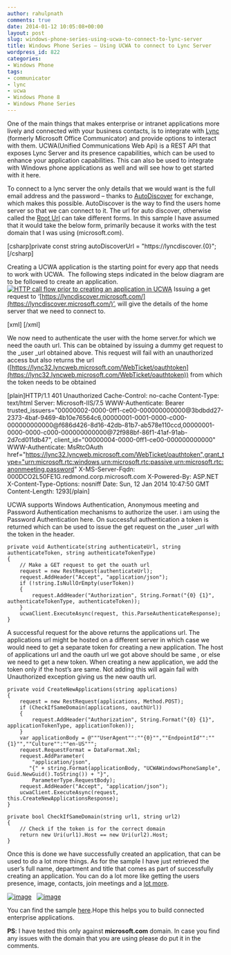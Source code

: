 ```yaml
---
author: rahulpnath
comments: true
date: 2014-01-12 10:05:08+00:00
layout: post
slug: windows-phone-series-using-ucwa-to-connect-to-lync-server
title: Windows Phone Series – Using UCWA to connect to Lync Server
wordpress_id: 822
categories:
- Windows Phone
tags:
- communicator
- lync
- ucwa
- Windows Phone 8
- Windows Phone Series
---
```


One of the main things that makes enterprise or intranet applications more lively and connected with your business contacts, is to integrate with [Lync](http://office.microsoft.com/en-in/lync/) (formerly Microsoft Office Communicator) and provide options to interact with them. UCWA(Unified Communications Web Api) is a REST API that exposes Lync Server and its presence capabilities, which can be used to enhance your application capabilities. This can also be used to integrate with Windows phone applications as well and will see how to get started with it here.

To connect to a lync server the only details that we would want is the full email address and the password – thanks to [AutoDiscover](http://msdn.microsoft.com/en-us/library/office/jj900169(v=exchg.150).aspx) for exchange, which makes this possible. AutoDiscover is the way to find the users home server so that we can connect to it. The url for auto discover, otherwise called the [Root Url](https://ucwa.lync.com/documentation/GettingStarted-RootURL) can take different forms. In this sample I have assumed that it would take the below form, primarily because it works with the test domain that I was using (microsoft.com).

[csharp]private const string autoDiscoverUrl = "https://lyncdiscover.{0}";[/csharp]

Creating a UCWA application is the starting point for every app that needs to work with UCWA.  The following steps indicated in the below diagram are to be followed to create an application.
[![HTTP call flow prior to creating an application in UCWA](https://ucwa.lync.com/assets/lync/graph/art/CreateApp.png)](https://ucwa.lync.com/documentation/KeyTasks-CreateApplication)
Issuing a get request to ‘[https://lyncdiscover.microsoft.com/](https://lyncdiscover.microsoft.com/)’, will give the details of the home server that we need to connect to.

[xml]<resource xmlns="http://schemas.microsoft.com/rtc/2012/03/ucwa" rel="root" href="https://lync32.lyncweb.microsoft.com/Autodiscover/AutodiscoverService.svc/root?originalDomain=microsoft.com">
    <link rel="user" href="https://lync32.lyncweb.microsoft.com/Autodiscover/AutodiscoverService.svc/root/oauth/user?originalDomain=microsoft.com"/>
    <link rel="xframe" href="https://lync32.lyncweb.microsoft.com/Autodiscover/XFrame/XFrame.html"/>
</resource>[/xml]

We now need to authenticate the user with the home server.for which we need the oauth url. This can be obtained by issuing a dummy get request to the _user _url obtained above. This request will fail with an unauthorized access but also returns the url ([https://lync32.lyncweb.microsoft.com/WebTicket/oauthtoken](https://lync32.lyncweb.microsoft.com/WebTicket/oauthtoken)) from which the token needs to be obtained

[plain]HTTP/1.1 401 Unauthorized
Cache-Control: no-cache
Content-Type: text/html
Server: Microsoft-IIS/7.5
WWW-Authenticate: Bearer trusted_issuers="00000002-0000-0ff1-ce00-000000000000@3bdbdd27-2373-4baf-9469-4b10e76564c6,00000001-0001-0000-c000-000000000000@f686d426-8d16-42db-81b7-ab578e110ccd,00000001-0000-0000-c000-000000000000@72f988bf-86f1-41af-91ab-2d7cd011db47", client_id="00000004-0000-0ff1-ce00-000000000000"
WWW-Authenticate: MsRtcOAuth href="https://lync32.lyncweb.microsoft.com/WebTicket/oauthtoken",grant_type="urn:microsoft.rtc:windows,urn:microsoft.rtc:passive,urn:microsoft.rtc:anonmeeting,password"
X-MS-Server-Fqdn: 000DCO2L50FE1G.redmond.corp.microsoft.com
X-Powered-By: ASP.NET
X-Content-Type-Options: nosniff
Date: Sun, 12 Jan 2014 10:47:50 GMT
Content-Length: 1293[/plain]

UCWA supports Windows Authentication, Anonymous meeting and Password Authentication mechanisms to authorize the user. i am using the Password Authentication here. On successful authentication a token is returned which can be used to issue the get request on the _user _url with the token in the header.

    
    private void Authenticate(string authenticateUrl, string authenticateToken, string authenticateTokenType)
    {
        // Make a GET request to get the ouath url
        request = new RestRequest(authenticateUrl);
        request.AddHeader("Accept", "application/json");
        if (!string.IsNullOrEmpty(userToken))
        {
            request.AddHeader("Authorization", String.Format("{0} {1}", authenticateTokenType, authenticateToken));
        }
        ucwaClient.ExecuteAsync(request, this.ParseAuthenticateResponse);
    }


A successful request for the above returns the applications url. The applications url might be hosted on a different server in which case we would need to get a separate token for creating a new application. The host of applications url and the oauth url we got above should be same , or else we need to get a new token. When creating a new application, we add the token only if the host’s are same. Not adding this will again fail with Unauthorized exception giving us the new oauth url.

    
    private void CreateNewApplications(string applications)
    {
        request = new RestRequest(applications, Method.POST);
        if (CheckIfSameDomain(applications, oauthUrl))
        {
            request.AddHeader("Authorization", String.Format("{0} {1}", applicationTokenType, applicationToken));
        }
        var applicationBody = @"""UserAgent"":""{0}"",""EndpointId"":""{1}"",""Culture"":""en-US""";
        request.RequestFormat = DataFormat.Xml;
        request.AddParameter(
            "application/json",
           "{" + string.Format(applicationBody, "UCWAWindowsPhoneSample", Guid.NewGuid().ToString()) + "}",
            ParameterType.RequestBody);
        request.AddHeader("Accept", "application/json");
        ucwaClient.ExecuteAsync(request, this.CreateNewApplicationsResponse);
    }
    
    private bool CheckIfSameDomain(string url1, string url2)
    {
        // Check if the token is for the correct domain
        return new Uri(url1).Host == new Uri(url2).Host;
    }


Once this is done we have successfully created an application, that can be used to do a lot more things. As for the sample I have just retrieved the user’s full name, department and title that comes as part of successfully creating an application. You can do a lot more like getting the users presence, image, contacts, join meetings and a [lot more](https://ucwa.lync.com/documentation/core-features).

[![image](http://rahulpnath.com/blog/wp-content/uploads/2014/01/image_thumb.png)](http://rahulpnath.com/blog/wp-content/uploads/2014/01/image.png)   [![image](http://rahulpnath.com/blog/wp-content/uploads/2014/01/image_thumb1.png)](http://rahulpnath.com/blog/wp-content/uploads/2014/01/image1.png)

You can find the sample [here](https://github.com/rahulpnath/Blog/tree/master/UCWA.WindowsPhone).Hope this helps you to build connected enterprise applications.

**PS**: I have tested this only against **microsoft.com** domain. In case you find any issues with the domain that you are using please do put it in the comments.
